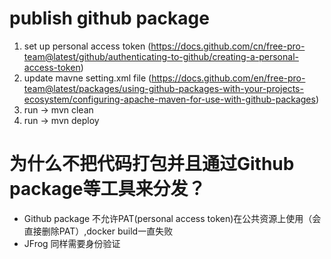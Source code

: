# publish github package
1. set up personal access token (https://docs.github.com/cn/free-pro-team@latest/github/authenticating-to-github/creating-a-personal-access-token)
2. update mavne setting.xml file (https://docs.github.com/en/free-pro-team@latest/packages/using-github-packages-with-your-projects-ecosystem/configuring-apache-maven-for-use-with-github-packages)
3. run -> mvn clean
4. run -> mvn deploy
# 为什么不把代码打包并且通过Github package等工具来分发？
- Github package 不允许PAT(personal access token)在公共资源上使用（会直接删除PAT）,docker build一直失败
- JFrog 同样需要身份验证